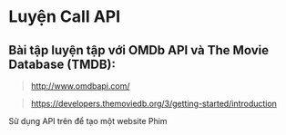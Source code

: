 # Luyện Call API

## Bài tập luyện tập với OMDb API và The Movie Database (TMDB):

> http://www.omdbapi.com/

> https://developers.themoviedb.org/3/getting-started/introduction


Sử dụng API trên để tạo một website Phim